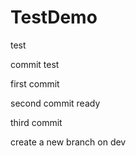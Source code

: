 # TestDemo

test

commit test

first commit

second commit ready

third commit


create a new branch on dev